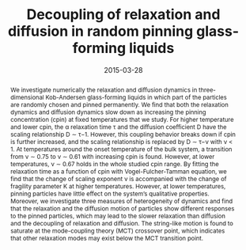 ---
title: "Decoupling of relaxation and diffusion in random pinning glass-forming liquids"
authors:
- Yan-Wei Li
- 朱有亮
- Zhao-Yan Sun
date: "2015-03-28"
doi: "10.1063/1.4916208"
publication_types: ["期刊文章"]
publication: "The Journal of Chemical Physics"
abstract: "We investigate numerically the relaxation and diffusion  dynamics in three-dimensional Kob-Andersen glass-forming liquids in  which part of the particles are randomly chosen and pinned permanently.  We find that both the relaxation dynamics and diffusion dynamics slow  down as increasing the pinning concentration (cpin) at fixed  temperatures that we study. For higher temperature and lower cpin, the α  relaxation time τ and the diffusion coefficient D have the scaling  relationship D ∼ τ−1. However, this coupling behavior breaks down if  cpin is further increased, and the scaling relationship is replaced by D  ∼ τ−ν with ν &lt; 1. At temperatures around the onset temperature  of the bulk system, a transition from ν ∼ 0.75 to ν ∼ 0.61 with  increasing cpin is found. However, at lower temperatures, ν ∼ 0.67 holds  in the whole studied cpin range. By fitting the relaxation time as a  function of cpin with Vogel-Fulcher-Tamman equation, we find that the  change of scaling exponent ν is accompanied with the change of fragility  parameter K at higher temperatures. However, at lower temperatures,  pinning particles have little effect on the system’s qualitative  properties. Moreover, we investigate three measures of heterogeneity of  dynamics and find that the relaxation and the diffusion motion of  particles show different responses to the pinned particles, which may  lead to the slower relaxation than diffusion and the decoupling of  relaxation and diffusion. The string-like motion is found to saturate at  the mode-coupling theory (MCT) crossover point, which indicates that  other relaxation modes may exist below the MCT transition point."
url_pdf: "https://pubs.aip.org/jcp/article/142/12/124507/900434/Decoupling-of-relaxation-and-diffusion-in-random"
---